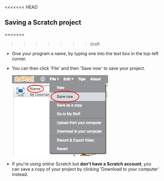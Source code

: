 <<<<<<< HEAD
## Saving a Scratch project

=======
>>>>>>> draft
+ Give your program a name, by typing one into the text box in the top-left corner.

+ You can then click 'File' and then 'Save now' to save your project.

	![screenshot](images/save.png)

+ If you're using online Scratch but __don't have a Scratch account__, you can save a copy of your project by clicking 'Download to your computer' instead.

